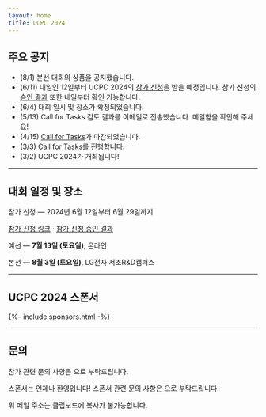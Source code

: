 ```yaml
---
layout: home
title: UCPC 2024
---
```


## 주요 공지

- (8/1) 본선 대회의 상품을 공지했습니다.
- (6/11) 내일인 12일부터 UCPC 2024의 [참가 신청](https://docs.google.com/forms/d/e/1FAIpQLSfsXiZJmeqX0AR_6nG7d_i2qiaXpbL4ZSi-olmWZGig65PtEQ/viewform)을 받을 예정입니다. 참가 신청의 [승인 결과](https://docs.google.com/spreadsheets/d/16g5iZdJM67wqf3cUolCyGy3KZ6fsGQ6a23St5Umbpqk/edit) 또한 내일부터 확인 가능합니다.
- (6/4) 대회 일시 및 장소가 확정되었습니다.
- (5/13) Call for Tasks 검토 결과를 이메일로 전송했습니다. 메일함을 확인해 주세요!
- (4/15) [Call for Tasks](/tasks)가 마감되었습니다.
- (3/3) [Call for Tasks](/tasks)를 진행합니다.
- (3/2) UCPC 2024가 개최됩니다!

---

## 대회 일정 및 장소

참가 신청 — 2024년 6월 12일부터 6월 29일까지

[참가 신청 링크](https://docs.google.com/forms/d/e/1FAIpQLSfsXiZJmeqX0AR_6nG7d_i2qiaXpbL4ZSi-olmWZGig65PtEQ/viewform) · [참가 신청 승인 결과](https://docs.google.com/spreadsheets/d/16g5iZdJM67wqf3cUolCyGy3KZ6fsGQ6a23St5Umbpqk/edit)

예선 — **7월 13일 (토요일)**, 온라인

본선 — **8월 3일 (토요일)**, LG전자 서초R&D캠퍼스

---

## UCPC 2024 스폰서

<div class="sponsors-grid">
  {%- include sponsors.html -%}
</div>

---

## 문의

참가 관련 문의 사항은 <a href="#" class="mail-address" data-name="contact" data-domain="ucpc" data-tld="me" onclick="window.location.href = 'mailto:' + this.dataset.name + '@' + this.dataset.domain + '.' + this.dataset.tld"></a>으로 부탁드립니다.

스폰서는 언제나 환영입니다! 스폰서 관련 문의 사항은 <a href="#" class="mail-address" data-name="sponsor" data-domain="ucpc" data-tld="me" onclick="window.location.href = 'mailto:' + this.dataset.name + '@' + this.dataset.domain + '.' + this.dataset.tld"></a>으로 부탁드립니다.

위 메일 주소는 클립보드에 복사가 불가능합니다.
